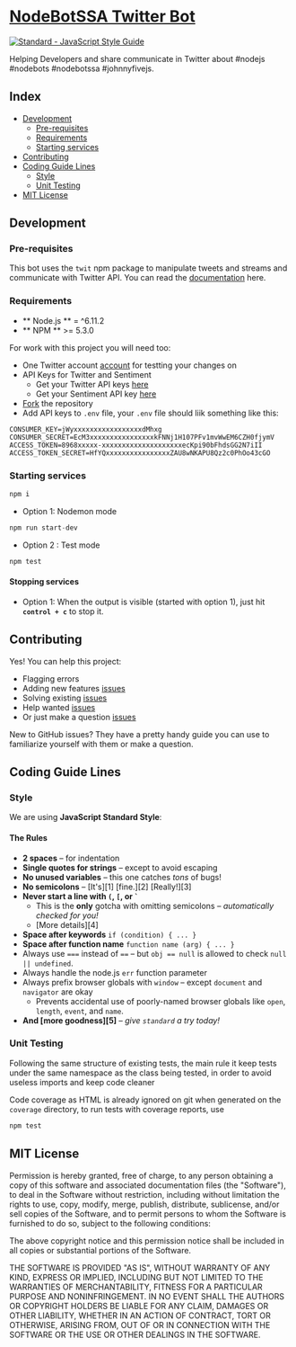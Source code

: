 # [NodeBotSSA Twitter Bot](https://twitter.com/nodebotssa)
[![Standard - JavaScript Style Guide](https://img.shields.io/badge/code_style-standard-brightgreen.svg)](http://standardjs.com/)

Helping Developers and share communicate in Twitter about #nodejs #nodebots #nodebotssa #johnnyfivejs.

## Index

  * [Development]()
    * [Pre-requisites](#pre-requisites)
    * [Requirements](#requirements)
    * [Starting services](#starting-services)
  * [Contributing](#contributing)
  * [Coding Guide Lines](#coding-guide-lines)
    * [Style](#style)
    * [Unit Testing](#unit-testing)
  * [MIT License](#mit-License)

## Development

### Pre-requisites

This bot uses the `twit` npm package to manipulate tweets and streams and communicate with Twitter API. You can read the [documentation](https://github.com/ttezel/twit) here.

### Requirements

- ** Node.js ** = ^6.11.2
- ** NPM ** >= 5.3.0

For work with this project you will need too:

- One Twitter account [account](https://twitter.com/signup) for testting your changes on
- API Keys for Twitter and Sentiment
  - Get your Twitter API keys [here](https://apps.twitter.com/app/new)
  - Get your Sentiment API key [here](https://market.mashape.com/vivekn/sentiment-3)
- [Fork](https://github.com/NodeBotsSalvador/nodebotsdayssa-twitter-bot) the repository
- Add API keys to `.env` file, your `.env` file should liik something like this:

```
CONSUMER_KEY=jWyxxxxxxxxxxxxxxxxxdMhxg
CONSUMER_SECRET=EcM3xxxxxxxxxxxxxxxxkFNNj1H107PFv1mvWwEM6CZH0fjymV
ACCESS_TOKEN=8968xxxxx-xxxxxxxxxxxxxxxxxxxxecKpi90bFhdsGG2N7iII
ACCESS_TOKEN_SECRET=HfYQxxxxxxxxxxxxxxxxZAU8wNKAPU8Qz2c0PhOo43cGO
```

### Starting services

```js
npm i
```

- Option 1: Nodemon mode
```js
npm run start-dev
```

- Option 2 : Test mode
```js
npm test
```

#### Stopping services

- Option 1: When the output is visible (started with option 1), just hit **`control + c`** to stop it.

## Contributing

Yes! You can help this project:

- Flagging errors
- Adding new features [issues](https://github.com/NodeBotsSalvador/nodebotsdayssa-twitter-bot/issues?q=is%3Aissue+is%3Aopen+label%3Aenhancement)
- Solving existing [issues](https://github.com/NodeBotsSalvador/nodebotsdayssa-twitter-bot/labels/bug)
- Help wanted [issues](https://github.com/NodeBotsSalvador/nodebotsdayssa-twitter-bot/issues?q=is%3Aissue+is%3Aopen+label%3A%22help+wanted%22)
- Or just make a question [issues](https://github.com/NodeBotsSalvador/nodebotsdayssa-twitter-bot/labels/question)

New to GitHub issues? They have a pretty handy guide you can use to familiarize yourself with them or make a question.


## Coding Guide Lines

### Style
We are using **JavaScript Standard Style**:

#### The Rules

- **2 spaces** – for indentation
- **Single quotes for strings** – except to avoid escaping
- **No unused variables** – this one catches *tons* of bugs!
- **No semicolons** – [It's][1] [fine.][2] [Really!][3]
- **Never start a line with `(`, `[`, or `` ` ``**
  - This is the **only** gotcha with omitting semicolons – *automatically checked for you!*
  - [More details][4]
- **Space after keywords** `if (condition) { ... }`
- **Space after function name** `function name (arg) { ... }`
- Always use `===` instead of `==` – but `obj == null` is allowed to check `null || undefined`.
- Always handle the node.js `err` function parameter
- Always prefix browser globals with `window` – except `document` and `navigator` are okay
  - Prevents accidental use of poorly-named browser globals like `open`, `length`,
    `event`, and `name`.
- **And [more goodness][5]** – *give `standard` a try today!*


### Unit Testing
Following the same structure of existing tests, the main rule it keep tests under the same namespace as the class being tested, in order to avoid useless imports and keep code cleaner

Code coverage as HTML is already ignored on git when generated on the `coverage` directory, to run tests with coverage reports, use

```js
npm test
```

## MIT License
Permission is hereby granted, free of charge, to any person obtaining a copy of this software and associated documentation files (the "Software"), to deal in the Software without restriction, including without limitation the rights to use, copy, modify, merge, publish, distribute, sublicense, and/or sell copies of the Software, and to permit persons to whom the Software is furnished to do so, subject to the following conditions:

The above copyright notice and this permission notice shall be included in all copies or substantial portions of the Software.

THE SOFTWARE IS PROVIDED "AS IS", WITHOUT WARRANTY OF ANY KIND, EXPRESS OR IMPLIED, INCLUDING BUT NOT LIMITED TO THE WARRANTIES OF MERCHANTABILITY, FITNESS FOR A PARTICULAR PURPOSE AND NONINFRINGEMENT. IN NO EVENT SHALL THE AUTHORS OR COPYRIGHT HOLDERS BE LIABLE FOR ANY CLAIM, DAMAGES OR OTHER LIABILITY, WHETHER IN AN ACTION OF CONTRACT, TORT OR OTHERWISE, ARISING FROM, OUT OF OR IN CONNECTION WITH THE SOFTWARE OR THE USE OR OTHER DEALINGS IN THE SOFTWARE.
